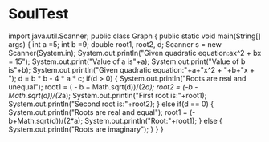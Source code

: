 # SoulTest

import java.util.Scanner;
public class Graph
{
   public static void main(String[] args) 
     {
       int a =5;
       int b =9;
       double root1, root2, d;
       Scanner s = new Scanner(System.in);
       System.out.println("Given quadratic equation:ax^2 + bx = 15");
       System.out.print("Value of a is"+a);
       System.out.print("Value of b is"+b);
       System.out.println("Given quadratic equation:"+a+"x^2 + "+b+"x + ");
       d = b * b - 4 * a * c;
       if(d > 0)
       {
           System.out.println("Roots are real and unequal");
           root1 = ( - b + Math.sqrt(d))/(2*a);
           root2 = (-b - Math.sqrt(d))/(2*a);
           System.out.println("First root is:"+root1);
           System.out.println("Second root is:"+root2);
       }
       else if(d == 0)
       {
           System.out.println("Roots are real and equal");
           root1 = (-b+Math.sqrt(d))/(2*a);
           System.out.println("Root:"+root1);
       }
       else
       {
           System.out.println("Roots are imaginary");
       }
   }
}
